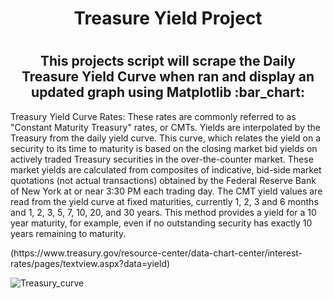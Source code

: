 <h1 align="center"> Treasure Yield Project <h1/>
    
<h2 align="center"> This projects script will scrape the Daily Treasure Yield Curve 
when ran and display an updated graph using Matplotlib :bar_chart:</h2>
    
<p> Treasury Yield Curve Rates: These rates are commonly referred to as "Constant Maturity Treasury" rates, or CMTs. Yields are interpolated by the Treasury from the daily yield curve. This curve, which relates the yield on a security to its time to maturity is based on the closing market bid yields on actively traded Treasury securities in the over-the-counter market. These market yields are calculated from composites of indicative, bid-side market quotations (not actual transactions) obtained by the Federal Reserve Bank of New York at or near 3:30 PM each trading day. The CMT yield values are read from the yield curve at fixed maturities, currently 1, 2, 3 and 6 months and 1, 2, 3, 5, 7, 10, 20, and 30 years. This method provides a yield for a 10 year maturity, for example, even if no outstanding security has exactly 10 years remaining to maturity.</p>      
(https://www.treasury.gov/resource-center/data-chart-center/interest-rates/pages/textview.aspx?data=yield)
    
    
       
![Treasury_curve](https://user-images.githubusercontent.com/68433555/116341855-aa1bdc00-a7af-11eb-87b6-b92094d97408.png)